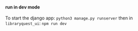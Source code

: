 #### run in dev mode
To start the django app:
`python3 manage.py runserver`
then in `libraryquest_ui`:
`npm run dev`